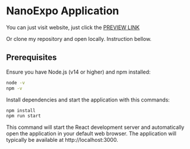 # NanoExpo Application

You can just visit website, just click the [PREVIEW LINK](https://nataliiahen.github.io/nanoExpo/)


Or clone my repository and open locally.
Instruction bellow.

## Prerequisites
Ensure you have Node.js (v14 or higher) and npm installed:
```bash
node -v
npm -v
```


Install dependencies and start the application with this commands:

```bash
npm install
npm run start
```

This command will start the React development server and automatically open the application in your default web browser. The application will typically be available at http://localhost:3000.
